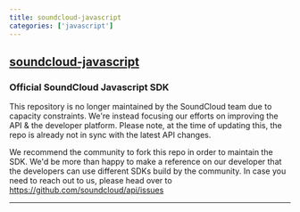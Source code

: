 ```yaml
---
title: soundcloud-javascript
categories: ['javascript']
---
```

## [soundcloud-javascript](https://github.com/soundcloud/soundcloud-javascript)

### Official SoundCloud Javascript SDK

This repository is no longer maintained by the SoundCloud team due to capacity constraints. We're instead focusing our efforts on improving the API & the developer platform. Please note, at the time of updating this, the repo is already not in sync with the latest API changes. 

We recommend the community to fork this repo in order to maintain the SDK. We'd be more than happy to make a reference on our developer that the developers can use different SDKs build by the community. In case you need to reach out to us, please head over to https://github.com/soundcloud/api/issues  

---
